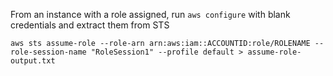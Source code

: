 From an instance with a role assigned, run ```aws configure``` with blank credentials and extract them from STS
```
aws sts assume-role --role-arn arn:aws:iam::ACCOUNTID:role/ROLENAME --role-session-name "RoleSession1" --profile default > assume-role-output.txt
```
